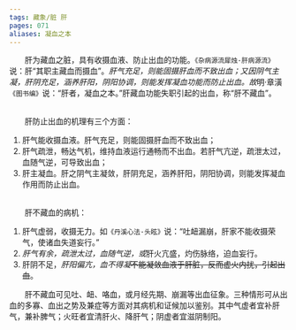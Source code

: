 ```yaml
---
tags: 藏象/脏 肝
pages: 071
aliases: 凝血之本
---
```

&emsp;&emsp;肝为藏血之脏，具有收摄血液、防止出血的功能。`《杂病源流犀烛·肝病源流》`说：肝“其职主藏血而摄血”。<dfn>肝气充足，则能固摄肝血而不致出血；又因阴气主凝，肝阴充足，涵养肝阳，阴阳协调，则能发挥凝血功能而防止出血。故</dfn>明·章潢`《图书编》`说：“肝者，凝血之本。”肝藏血功能失职引起的出血，称“肝不藏血”。<br></br>

&emsp;&emsp;肝防止出血的机理有三个方面：
1. 肝气能收摄血液。肝气充足，则能固摄肝血而不致出血；
2. 肝气疏泄，畅达气机，维持血液运行通畅而不出血。若肝气亢逆，疏泄太过，血随气逆，可导致出血；
3. 肝主凝血。肝之阴气主凝敛，肝阴充足，涵养肝阳，阴阳协调，则能发挥凝血作用而防止出血。<br></br>


&emsp;&emsp;肝不藏血的病机：
1. 肝气虚弱，收摄无力。如`《丹溪心法·头眩》`说：“吐衄漏崩，肝家不能收摄荣气，使诸血失道妄行。”
2. <dfn>肝气有余，疏泄太过，血随气逆，或</dfn>肝火亢盛，灼伤脉络，迫血妄行。
3. 肝阴不足，<dfn>肝阳偏亢，血不得凝</dfn>~~不能凝敛血液于肝脏，反而虚火内扰，引起出血~~。

&emsp;&emsp;肝不藏血可见吐、衄、咯血，或月经先期、崩漏等出血征象。三种情形可从出血的多寡、血出之势及兼症等方面对其病机和证候加以鉴别。其中气虚者宜补肝气，兼补脾气；火旺者宜清肝火、降肝气；阴虚者宜滋阴制阳。